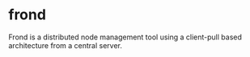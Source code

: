 frond
=====

Frond is a distributed node management tool using a client-pull based architecture from a central server.
